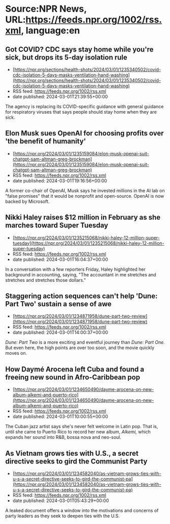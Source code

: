# Source:NPR News, URL:https://feeds.npr.org/1002/rss.xml, language:en

## Got COVID? CDC says stay home while you're sick, but drops its 5-day isolation rule
 - [https://npr.org/sections/health-shots/2024/03/01/1235340502/covid-cdc-isolation-5-days-masks-ventilation-hand-washing](https://npr.org/sections/health-shots/2024/03/01/1235340502/covid-cdc-isolation-5-days-masks-ventilation-hand-washing)
 - RSS feed: https://feeds.npr.org/1002/rss.xml
 - date published: 2024-03-01T21:39:55+00:00

The agency is replacing its COVID-specific guidance with general guidance for respiratory viruses that says people should stay home when they are sick.

## Elon Musk sues OpenAI for choosing profits over 'the benefit of humanity'
 - [https://npr.org/2024/03/01/1235159084/elon-musk-openai-suit-chatgpt-sam-altman-greg-brockman](https://npr.org/2024/03/01/1235159084/elon-musk-openai-suit-chatgpt-sam-altman-greg-brockman)
 - RSS feed: https://feeds.npr.org/1002/rss.xml
 - date published: 2024-03-01T19:16:56+00:00

A former co-chair of OpenAI, Musk says he invested millions in the AI lab on "false promises" that it would be nonprofit and open-source. OpenAI is now backed by Microsoft.

## Nikki Haley raises $12 million in February as she marches toward Super Tuesday
 - [https://npr.org/2024/03/01/1235215068/nikki-haley-12-million-super-tuesday](https://npr.org/2024/03/01/1235215068/nikki-haley-12-million-super-tuesday)
 - RSS feed: https://feeds.npr.org/1002/rss.xml
 - date published: 2024-03-01T16:04:37+00:00

In a conversation with a few reporters Friday, Haley highlighted her background in accounting, saying, "The accountant in me stretches and stretches and stretches those dollars."

## Staggering action sequences can't help 'Dune: Part Two' sustain a sense of awe
 - [https://npr.org/2024/03/01/1234871958/dune-part-two-review](https://npr.org/2024/03/01/1234871958/dune-part-two-review)
 - RSS feed: https://feeds.npr.org/1002/rss.xml
 - date published: 2024-03-01T14:00:37+00:00

<em>Dune: Part Two</em> is a more exciting and eventful journey than <em>Dune: Part One.</em> But even here, the high points are over too soon, and the movie quickly moves on.

## How Daymé Arocena left Cuba and found a freeing new sound in Afro-Caribbean pop
 - [https://npr.org/2024/03/01/1234650490/dayme-arocena-on-new-album-alkemi-and-puerto-rico](https://npr.org/2024/03/01/1234650490/dayme-arocena-on-new-album-alkemi-and-puerto-rico)
 - RSS feed: https://feeds.npr.org/1002/rss.xml
 - date published: 2024-03-01T10:00:55+00:00

The Cuban jazz artist says she's never felt welcome in Latin pop. That is, until she came to Puerto Rico to record her new album, <em>Alkemi, </em>which expands her sound into R&amp;B, bossa nova and neo-soul.

## As Vietnam grows ties with U.S., a secret directive seeks to gird the Communist Party
 - [https://npr.org/2024/03/01/1234582040/as-vietnam-grows-ties-with-u-s-a-secret-directive-seeks-to-gird-the-communist-pa](https://npr.org/2024/03/01/1234582040/as-vietnam-grows-ties-with-u-s-a-secret-directive-seeks-to-gird-the-communist-pa)
 - RSS feed: https://feeds.npr.org/1002/rss.xml
 - date published: 2024-03-01T05:43:29+00:00

A leaked document offers a window into the motivations and concerns of party leaders as they seek to deepen ties with the U.S.

